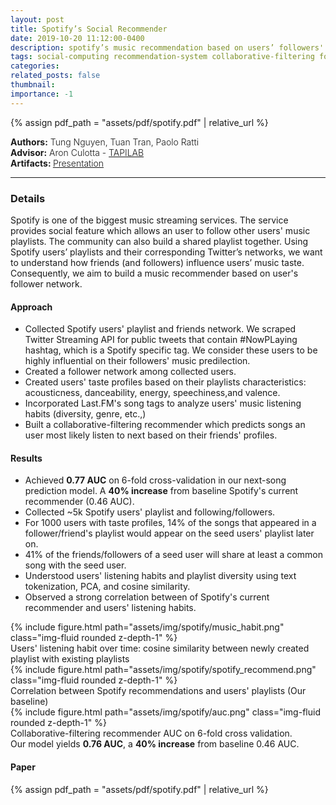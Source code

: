 ```yaml
---
layout: post
title: Spotify’s Social Recommender
date: 2019-10-20 11:12:00-0400
description: spotify’s music recommendation based on users’ followers' network
tags: social-computing recommendation-system collaborative-filtering followers-network community-detection machine-learning nlp social-network-analysis
categories: 
related_posts: false
thumbnail:
importance: -1
---
```

{% assign pdf_path = "assets/pdf/spotify.pdf" | relative_url %}
<div class="row" >
    <div class="col-sm-6" style="font-weight:300;"> 
    <strong> Authors:</strong> Tung Nguyen, Tuan Tran, Paolo Ratti
    </div> 
</div>
<div class="row" >
    <div class="col-sm-6" style="font-weight:300;"> 
    <strong> Advisor:</strong> Aron Culotta - <a target="_blank" rel="noopener noreferrer" href="http://tapilab.github.io/"> TAPILAB </a>
    </div> 
</div>
<div class="row" >
    <div class="col-sm-3" style="font-weight:300;"> <strong> Artifacts: </strong><a target="_blank" rel="noopener noreferrer" href="{{ pdf_path | relative_url }}"> Presentation </a>
    </div>
</div>
<hr>

<h3> Details </h3>

Spotify is one of the biggest music streaming services. The service provides social feature which allows an user to follow other users' music playlists. The community can also build a shared playlist together. Using Spotify users’ playlists and their corresponding Twitter’s
networks, we want to understand how friends (and followers) influence users’
music taste. Consequently, we aim to build a music recommender based on user's follower network.

<h4> Approach </h4>

- Collected Spotify users' playlist and friends network. We scraped Twitter Streaming API for public tweets that contain #NowPLaying hashtag, which is a Spotify specific tag. We consider these users to be highly influential on their followers' music predilection.
- Created a follower network among collected users.
- Created users' taste profiles based on their playlists characteristics: acousticness, danceability, energy, speechiness,and valence.
- Incorporated Last.FM's song tags to analyze users' music listening habits (diversity, genre, etc.,)
- Built a collaborative-filtering recommender which predicts songs an user most likely listen to next based on their friends' profiles.

<h4> Results </h4>

- Achieved **0.77 AUC** on 6-fold cross-validation in our next-song prediction model. A **40% increase** from baseline Spotify's current recommender (0.46 AUC).
- Collected ~5k Spotify users' playlist and following/followers.
- For 1000 users with taste profiles,  14% of the songs that appeared in a follower/friend's playlist would appear on the seed users' playlist later on.
-  41% of the friends/followers of a seed user will share at least a common song with the seed user.
-  Understood users' listening habits and playlist diversity using text tokenization, PCA, and cosine similarity.
-  Observed a strong correlation between of Spotify's current recommender and users' listening habits.


<div class="row mt-6-9">
        {% include figure.html path="assets/img/spotify/music_habit.png" class="img-fluid rounded z-depth-1" %}
</div>
<div class="caption">
    Users' listening habit over time: cosine similarity between newly created playlist with existing playlists
</div>

<div class="row mt-6-9">
        {% include figure.html path="assets/img/spotify/spotify_recommend.png" class="img-fluid rounded z-depth-1" %}
</div>
<div class="caption">
    Correlation between Spotify recommendations and users' playlists (Our baseline)
</div>

<div class="row mt-6-9">
        {% include figure.html path="assets/img/spotify/auc.png" class="img-fluid rounded z-depth-1" %}
</div>
<div class="caption">
    Collaborative-filtering recommender AUC on 6-fold cross validation.<br>
    Our model yields <strong>0.76 AUC</strong>, a <strong>40% increase</strong> from baseline 0.46 AUC.
</div>

<h4> Paper </h4>
<!-- ///assets/pdf/cv.pdf -->
{% assign pdf_path = "assets/pdf/spotify.pdf" | relative_url %}
<object data="{{pdf_path | relative_url}}" width="850" height="900" type="application/pdf"></object>